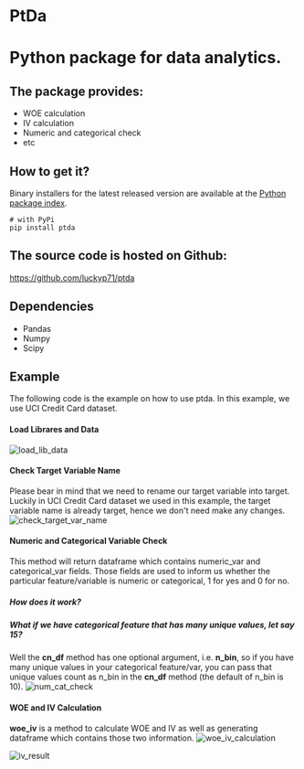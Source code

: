 # PtDa

# Python package for data analytics.

## The package provides:
- WOE calculation
- IV calculation
- Numeric and categorical check
- etc

## How to get it?
Binary installers for the latest released version are available at the [Python package index](https://pypi.org/project/PtDa).

```commandline
# with PyPi 
pip install ptda

```

## The source code is hosted on Github:
https://github.com/luckyp71/ptda

## Dependencies
- Pandas
- Numpy
- Scipy

## Example
The following code is the example on how to use ptda.
In this example, we use UCI Credit Card dataset.

#### Load Librares and Data
![load_lib_data](assets/load_lib_data.PNG)

#### Check Target Variable Name
Please bear in mind that we need to rename our target variable into target.
Luckily in UCI Credit Card dataset we used in this example, the target variable name is already target,
hence we don't need make any changes.
![check_target_var_name](assets/check_target_var_name.PNG)

#### Numeric and Categorical Variable Check
This method will return dataframe which contains numeric_var and categorical_var fields.
Those fields are used to inform us whether the particular feature/variable is numeric or categorical, 1 for yes and 0 for no. 
##### How does it work? 
##### What if we have categorical feature that has many unique values, let say 15?
Well the **cn_df** method has one optional argument, i.e. **n_bin**, so if you have many unique values in your categorical feature/var, you can pass that unique values count as n_bin in the **cn_df** method (the default of n_bin is 10).
![num_cat_check](assets/num_cat_check.PNG)


#### WOE and IV Calculation
**woe_iv** is a method to calculate WOE and IV as well as generating dataframe which contains those two information.
![woe_iv_calculation](assets/woe_iv_calculation.PNG)

![iv_result](assets/iv_results.PNG)

